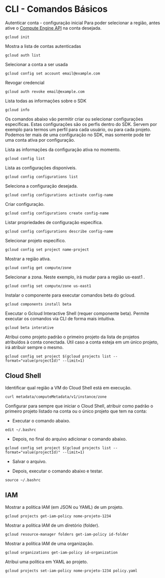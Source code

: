 # CLI - Comandos Básicos

Autenticar conta - configuração inicial
Para poder selecionar a região, antes ative o [Compute Engine API](https://console.cloud.google.com/apis/library/compute.googleapis.com) na conta desejada.

```
gcloud init
```

Mostra a lista de contas autenticadas
```
gcloud auth list
```

Selecionar a conta a ser usada
```
gcloud config set account email@example.com
```

Revogar credencial
```
gcloud auth revoke email@example.com
```

Lista todas as informações sobre o SDK
```
gcloud info
```

Os comandos abaixo vão permitir criar ou selecionar configurações específicas.
Estas configurações são os perfis dentro do SDK. Servem por exemplo para termos um perfil para cada usuário, ou para cada projeto. Podemos ter mais de uma configuração no SDK, mas somente pode ter uma conta ativa por configuração.

Lista as informações da configuração ativa no momento.
```
gcloud config list
```

Lista as configurações disponíveis.
```
gcloud config configurations list
```

Seleciona a configuração desejada.
```
gcloud config configurations activate config-name
```

Criar configuração.
```
gcloud config configurations create config-name
```

Listar propriedades de configuração específica.
```
gcloud config configurations describe config-name
```

Selecionar projeto específico.
```
gcloud config set project name-project
```

Mostrar a região ativa.
```
gcloud config get compute/zone
```

Selecionar a zona. Neste exemplo, irá mudar para a região us-east1 .
```
gcloud config set compute/zone us-east1
```

Instalar o componente para executar comandos beta do gcloud.
```
gcloud components install beta
```

Executar o Gcloud Interactive Shell (requer componente beta).
Permite executar os comandos via CLI de forma mais intuitiva.
```
gcloud beta interative
```

Atribui como projeto padrão o primeiro projeto da lista de projetos atribuídos à conta conectada.
Útil caso a conta esteja em um único projeto, irá atribuir sempre o mesmo.

```
gcloud config set project $(gcloud projects list --format="value(projectId)" --limit=1)
```

## Cloud Shell

Identificar qual região a VM do Cloud Shell está em execução. 
```
curl metadata/computeMetadata/v1/instance/zone
```

Configurar para sempre que iniciar o Cloud Shell, atribuir como padrão o primeiro projeto listado na conta ou o único projeto que tem na conta:

* Executar o comando abaixo.
```
edit ~/.bashrc
```

* Depois, no final do arquivo adicionar o comando abaixo.
```
gcloud config set project $(gcloud projects list --format="value(projectId)" --limit=1)
```

* Salvar o arquivo.

* Depois, executar o comando abaixo e testar.
```
source ~/.bashrc
```

## IAM

Mostrar a política IAM (em JSON ou YAML) de um projeto.
```
gcloud projects get-iam-policy nome-projeto-1234
```

Mostrar a política IAM de um diretório (folder).
```
gcloud resource-manager folders get-iam-policy id-folder
```

Mostrar a política IAM de uma organização.
```
gcloud organizations get-iam-policy id-organization
```

Atribui uma política em YAML ao projeto.
```
gcloud projects set-iam-policy nome-projeto-1234 policy.yaml
```

